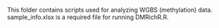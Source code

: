 This folder contains scripts used for analyzing WGBS (methylation) data.
sample_info.xlsx is a required file for running DMRichR.R.
